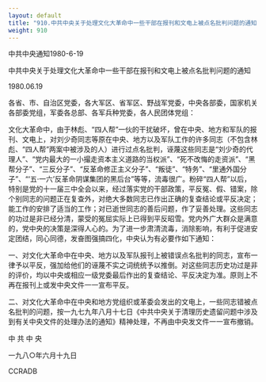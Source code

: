 ```yaml
---
layout: default
title: "910.中共中央关于处理文化大革命中一些干部在报刊和文电上被点名批判问题的通知"
weight: 910
---
```


中共中央通知1980-6-19

中共中央关于处理文化大革命中一些干部在报刊和文电上被点名批判问题的通知

1980.06.19

各省、市、自治区党委，各大军区、省军区、野战军党委，中央各部委，国家机关各部委党组，军委各总部、各军兵种党委，各人民团体党组：

文化大革命中，由于林彪、“四人帮”一伙的干扰破坏，曾在中央、地方和军队的报刊、文电上，对刘少奇同志等原在中央、地方以及军队工作的许多同志（不包含林彪、“四人帮”两案中被涉及的人）进行过点名批判，诬蔑这些同志是“刘少奇的代理人”、“党内最大的一小撮走资本主义道路的当权派”、“死不改悔的走资派”、“黑帮分子”、“三反分子”、“反革命修正主义分子”、“叛徒”、“特务”、“里通外国分子”、“‘五·一六’反革命阴谋集团的黑后台”等等，流毒很广。粉碎“四人帮”以后，特别是党的十一届三中全会以来，经过落实党的干部政策，平反冤、假、错案，除个别同志的问题正在复查外，对绝大多数同志已作出正确的复查结论或平反决定；能工作的安排了适当的工作；对已逝世同志的善后问题，作了妥善处理。这些同志的功过是非已经分清，蒙受的冤屈实际上已得到平反昭雪。党内外广大群众是满意的，党中央的决策是深得人心的。为了进一步肃清流毒，消除影响，有利于促进安定团结，同心同德，发奋图强搞四化，中央认为有必要作如下通知：

一、对文化大革命中在中央、地方以及军队报刊上被错误点名批判的同志，宣布一律予以平反，强加给他们的诬蔑不实之词统统予以推倒。对这些同志历史功过是非的评价，均以中央或相应一级党委最后作出的复查结论、平反决定为准。原则上不再在报刊上或发中央文件一一宣布平反。

二、对文化大革命中在中央和地方党组织或革委会发出的文电上，一些同志错被点名批判的问题，按一九七九年八月十七日《中共中央关于清理历史遗留问题中涉及到有关中央文件的处理办法的通知》精神处理，不再由中央发文件一一宣布撤销。

中  共  中  央

一九八○年六月十九日

CCRADB

